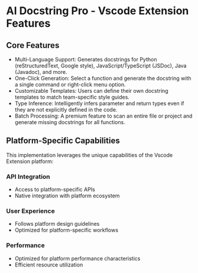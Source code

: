 # AI Docstring Pro - Vscode Extension Features

## Core Features
- Multi-Language Support: Generates docstrings for Python (reStructuredText, Google style), JavaScript/TypeScript (JSDoc), Java (Javadoc), and more.
- One-Click Generation: Select a function and generate the docstring with a single command or right-click menu option.
- Customizable Templates: Users can define their own docstring templates to match team-specific style guides.
- Type Inference: Intelligently infers parameter and return types even if they are not explicitly defined in the code.
- Batch Processing: A premium feature to scan an entire file or project and generate missing docstrings for all functions.

## Platform-Specific Capabilities
This implementation leverages the unique capabilities of the Vscode Extension platform:

### API Integration
- Access to platform-specific APIs
- Native integration with platform ecosystem

### User Experience
- Follows platform design guidelines
- Optimized for platform-specific workflows

### Performance
- Optimized for platform performance characteristics
- Efficient resource utilization
